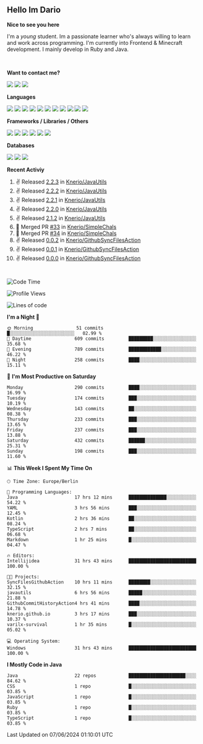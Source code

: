 <h2>Hello Im Dario</h2>

**Nice to see you here**

I'm a *young* student. Im a passionate learner who's always willing to learn and work across
programming. I'm currently into Frontend & Minecraft development. I mainly develop in Ruby and Java.

<br/>

**Want to contact me?**

<a href="https://github.com/knerio"><img src="https://img.shields.io/badge/-Github-blue?style=for-the-badge&logo=github&logoColor=white"/></a> <a href="https://discord.com/users/639416958923702292"><img src="https://img.shields.io/badge/-knerio-blue?style=for-the-badge&logo=discord&logoColor=white"/></a> <a href="https://twitch.tv/dopalos_"><img src="https://img.shields.io/badge/-twitch-blue?style=for-the-badge&logo=twitch&logoColor=white"/></a>

**Languages**

<img src="https://img.shields.io/badge/-HTML-blue?style=for-the-badge&logo=html5&logoColor=white"/> <img src="https://img.shields.io/badge/-CSS-blue?style=for-the-badge&logo=CSS3&logoColor=white"/> <img src="https://img.shields.io/badge/-Javascript-blue?style=for-the-badge&logo=javascript&logoColor=white"/> <img src="https://img.shields.io/badge/-Typescript-blue?style=for-the-badge&logo=TypeScript&logoColor=white"/> <img src="https://img.shields.io/badge/-Java-blue?style=for-the-badge&logo=java&logoColor=white"/> <img src="https://img.shields.io/badge/-Kotlin-blue?style=for-the-badge&logo=kotlin&logoColor=white"/> <img src="https://img.shields.io/badge/-SQL-blue?style=for-the-badge&logo=MYSQL&logoColor=white"/> <img src="https://img.shields.io/badge/-Markdown-blue?style=for-the-badge&logo=Markdown&logoColor=white"/> <img src="https://img.shields.io/badge/-JSON-blue?style=for-the-badge&logo=JSON&logoColor=white"/> <img src="https://img.shields.io/badge/-Git-blue?style=for-the-badge&logo=Git&logoColor=white"/> <img src="https://img.shields.io/badge/-Ruby-blue?style=for-the-badge&logo=Ruby&logoColor=white"/>
<br/>

 **Frameworks / Libraries / Others**

<img src="https://img.shields.io/badge/-Bootstrap-blue?style=for-the-badge&logo=Bootstrap&logoColor=white"/> <img src="https://img.shields.io/badge/-Node.JS-blue?style=for-the-badge&logo=node.js&logoColor=white"/> <img src="https://img.shields.io/badge/-React-blue?style=for-the-badge&logo=React&logoColor=white"/> <img src="https://img.shields.io/badge/-Express-blue?style=for-the-badge&logo=Express&logoColor=white"/> <img src="https://img.shields.io/badge/-Next.Js-blue?style=for-the-badge&logo=Next.Js&logoColor=white"/> <img src="https://img.shields.io/badge/-Ruby_On_Rails-blue?style=for-the-badge&logo=ruby-on-rails&logoColor=white"/>

**Databases**

<img src="https://img.shields.io/badge/-MongoDB-blue?style=for-the-badge&logo=mongodb&logoColor=white"/> <img src="https://img.shields.io/badge/-MariaDB-blue?style=for-the-badge&logo=MariaDB&logoColor=white"/>
<img src="https://img.shields.io/badge/-PostgreSQL-blue?style=for-the-badge&logo=PostgreSQl&logoColor=white"/>

**Recent Activiy**

<!--RECENT_ACTIVITY:start-->
1. ✌️ Released [2.2.3](https://github.com/Knerio/JavaUtils/releases/tag/2.2.3) in [Knerio/JavaUtils](https://github.com/Knerio/JavaUtils)<br>
2. ✌️ Released [2.2.2](https://github.com/Knerio/JavaUtils/releases/tag/2.2.2) in [Knerio/JavaUtils](https://github.com/Knerio/JavaUtils)<br>
3. ✌️ Released [2.2.1](https://github.com/Knerio/JavaUtils/releases/tag/2.2.1) in [Knerio/JavaUtils](https://github.com/Knerio/JavaUtils)<br>
4. ✌️ Released [2.2.0](https://github.com/Knerio/JavaUtils/releases/tag/2.2.0) in [Knerio/JavaUtils](https://github.com/Knerio/JavaUtils)<br>
5. ✌️ Released [2.1.2](https://github.com/Knerio/JavaUtils/releases/tag/2.1.2) in [Knerio/JavaUtils](https://github.com/Knerio/JavaUtils)<br>
6. 🎉 Merged PR [#33](https://github.com/Knerio/SimpleChals/pull/33) in [Knerio/SimpleChals](https://github.com/Knerio/SimpleChals)<br>
7. 🎉 Merged PR [#34](https://github.com/Knerio/SimpleChals/pull/34) in [Knerio/SimpleChals](https://github.com/Knerio/SimpleChals)<br>
8. ✌️ Released [0.0.2](https://github.com/Knerio/GithubSyncFilesAction/releases/tag/0.0.2) in [Knerio/GithubSyncFilesAction](https://github.com/Knerio/GithubSyncFilesAction)<br>
9. ✌️ Released [0.0.1](https://github.com/Knerio/GithubSyncFilesAction/releases/tag/0.0.1) in [Knerio/GithubSyncFilesAction](https://github.com/Knerio/GithubSyncFilesAction)<br>
10. ✌️ Released [0.0.0](https://github.com/Knerio/GithubSyncFilesAction/releases/tag/0.0.0) in [Knerio/GithubSyncFilesAction](https://github.com/Knerio/GithubSyncFilesAction)<br>
<!--RECENT_ACTIVITY:end-->
 
#

<!--START_SECTION:waka-->
![Code Time](http://img.shields.io/badge/Code%20Time-357%20hrs%2010%20mins-blue)

![Profile Views](http://img.shields.io/badge/Profile%20Views-1011-blue)

![Lines of code](https://img.shields.io/badge/From%20Hello%20World%20I%27ve%20Written-67.7%20thousand%20lines%20of%20code-blue)

**I'm a Night 🦉** 

```text
🌞 Morning                51 commits          █░░░░░░░░░░░░░░░░░░░░░░░░   02.99 % 
🌆 Daytime                609 commits         █████████░░░░░░░░░░░░░░░░   35.68 % 
🌃 Evening                789 commits         ████████████░░░░░░░░░░░░░   46.22 % 
🌙 Night                  258 commits         ████░░░░░░░░░░░░░░░░░░░░░   15.11 % 
```
📅 **I'm Most Productive on Saturday** 

```text
Monday                   290 commits         ████░░░░░░░░░░░░░░░░░░░░░   16.99 % 
Tuesday                  174 commits         ███░░░░░░░░░░░░░░░░░░░░░░   10.19 % 
Wednesday                143 commits         ██░░░░░░░░░░░░░░░░░░░░░░░   08.38 % 
Thursday                 233 commits         ███░░░░░░░░░░░░░░░░░░░░░░   13.65 % 
Friday                   237 commits         ███░░░░░░░░░░░░░░░░░░░░░░   13.88 % 
Saturday                 432 commits         ██████░░░░░░░░░░░░░░░░░░░   25.31 % 
Sunday                   198 commits         ███░░░░░░░░░░░░░░░░░░░░░░   11.60 % 
```


📊 **This Week I Spent My Time On** 

```text
🕑︎ Time Zone: Europe/Berlin

💬 Programming Languages: 
Java                     17 hrs 12 mins      ██████████████░░░░░░░░░░░   54.22 % 
YAML                     3 hrs 56 mins       ███░░░░░░░░░░░░░░░░░░░░░░   12.45 % 
Kotlin                   2 hrs 36 mins       ██░░░░░░░░░░░░░░░░░░░░░░░   08.24 % 
TypeScript               2 hrs 7 mins        ██░░░░░░░░░░░░░░░░░░░░░░░   06.68 % 
Markdown                 1 hr 25 mins        █░░░░░░░░░░░░░░░░░░░░░░░░   04.47 % 

🔥 Editors: 
Intellijidea             31 hrs 43 mins      █████████████████████████   100.00 % 

🐱‍💻 Projects: 
SyncFilesGithubAction    10 hrs 11 mins      ████████░░░░░░░░░░░░░░░░░   32.15 % 
javautils                6 hrs 56 mins       █████░░░░░░░░░░░░░░░░░░░░   21.88 % 
GithubCommitHistoryAction4 hrs 41 mins       ████░░░░░░░░░░░░░░░░░░░░░   14.78 % 
knerio.github.io         3 hrs 17 mins       ███░░░░░░░░░░░░░░░░░░░░░░   10.37 % 
varilx-survival          1 hr 35 mins        █░░░░░░░░░░░░░░░░░░░░░░░░   05.02 % 

💻 Operating System: 
Windows                  31 hrs 43 mins      █████████████████████████   100.00 % 
```

**I Mostly Code in Java** 

```text
Java                     22 repos            █████████████████████░░░░   84.62 % 
CSS                      1 repo              █░░░░░░░░░░░░░░░░░░░░░░░░   03.85 % 
JavaScript               1 repo              █░░░░░░░░░░░░░░░░░░░░░░░░   03.85 % 
Ruby                     1 repo              █░░░░░░░░░░░░░░░░░░░░░░░░   03.85 % 
TypeScript               1 repo              █░░░░░░░░░░░░░░░░░░░░░░░░   03.85 % 
```




 Last Updated on 07/06/2024 01:10:01 UTC
<!--END_SECTION:waka-->

